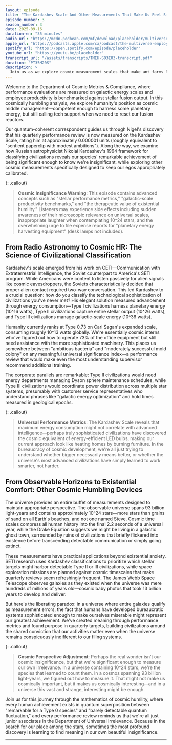 ```yaml
---
layout: episode
title: "The Kardashev Scale And Other Measurements That Make Us Feel Small"
episode_number: 3
season_number: 3
date: 2025-09-16
duration-en: "35 minutes"
audio_url: "https://mcdn.podbean.com/mf/download/placeholder/multiverse-employee-handbook-s03e03-kardashev-scale-measurements.mp3"
apple_url: "https://podcasts.apple.com/ca/podcast/the-multiverse-employee-handbook/id1764134739?i=1000000000000"
spotify_url: "https://open.spotify.com/episode/placeholder"
youtube_url: "https://youtu.be/placeholder"
transcript_url: "/assets/transcripts/TMEH-S03E03-transcript.pdf"
duration: "PT35M20S"
description: >
  Join us as we explore cosmic measurement scales that make ant farms look like thriving metropolises, using science, satire, and the kind of logic that only makes sense if you're a Type 0.7 civilization pretending to understand Type III energy consumption. From Nigel Peabody's stellar performance review crisis at Quantum Improbability Solutions to discovering that humanity ranks somewhere between "ambitious bacteria" and "moderately successful mold colony" on the universal significance index, we dive into Nikolai Kardashev's framework for measuring civilizational advancement through energy consumption.
---
```


Welcome to the Department of Cosmic Metrics & Compliance, where performance evaluations are measured on galactic energy scales and employee productivity is benchmarked against stellar fusion output. In this cosmically humbling analysis, we explore humanity's position as cosmic middle management—competent enough to harness some planetary energy, but still calling tech support when we need to reset our fusion reactors.

Our quantum-coherent correspondent guides us through Nigel's discovery that his quarterly performance review is now measured on the Kardashev Scale, rating him at approximately 0.000001 units (roughly equivalent to "sentient paperclip with modest ambitions"). Along the way, we examine how Russian astrophysicist Nikolai Kardashev's 1964 framework for classifying civilizations reveals our species' remarkable achievement of being significant enough to know we're insignificant, while exploring other cosmic measurements specifically designed to keep our egos appropriately calibrated.

{: .callout}
> **Cosmic Insignificance Warning**: This episode contains advanced concepts such as "stellar performance metrics," "galactic-scale productivity benchmarks," and "the therapeutic value of existential humility." Listeners may experience side effects including sudden awareness of their microscopic relevance on universal scales, inappropriate laughter when contemplating 10^24 stars, and the overwhelming urge to file expense reports for "planetary energy harvesting equipment" (desk lamps not included).

## From Radio Astronomy to Cosmic HR: The Science of Civilizational Classification

Kardashev's scale emerged from his work on CETI—Communication with Extraterrestrial Intelligence, the Soviet counterpart to America's SETI program. While Americans were content to listen passively for alien signals like cosmic eavesdroppers, the Soviets characteristically decided that proper alien contact required two-way conversation. This led Kardashev to a crucial question: how do you classify the technological sophistication of civilizations you've never met? His elegant solution measured advancement through energy consumption—Type I civilizations harness planetary energy (10^16 watts), Type II civilizations capture entire stellar output (10^26 watts), and Type III civilizations manage galactic-scale energy (10^36 watts).

Humanity currently ranks at Type 0.73 on Carl Sagan's expanded scale, consuming roughly 10^13 watts globally. We're essentially cosmic interns who've figured out how to operate 73% of the office equipment but still need assistance with the more sophisticated machinery. This places us somewhere between "ambitious bacteria" and "moderately successful mold colony" on any meaningful universal significance index—a performance review that would make even the most understanding supervisor recommend additional training.

The corporate parallels are remarkable: Type II civilizations would need energy departments managing Dyson sphere maintenance schedules, while Type III civilizations would coordinate power distribution across multiple star systems, presumably with customer service representatives who understand phrases like "galactic energy optimization" and hold times measured in geological epochs.

{: .callout}
> **Universal Performance Metrics**: The Kardashev Scale reveals that maximum energy consumption might not correlate with advanced intelligence—perhaps truly sophisticated civilizations have discovered the cosmic equivalent of energy-efficient LED bulbs, making our current approach look like heating homes by burning furniture. In the bureaucracy of cosmic development, we're all just trying to understand whether bigger necessarily means better, or whether the universe's most advanced civilizations have simply learned to work smarter, not harder.

## From Observable Horizons to Existential Comfort: Other Cosmic Humbling Devices

The universe provides an entire buffet of measurements designed to maintain appropriate perspective. The observable universe spans 93 billion light-years and contains approximately 10^24 stars—more stars than grains of sand on all Earth's beaches, and not one named Steve. Cosmic time scales compress all human history into the final 2.2 seconds of a universal year, while the Drake Equation suggests we might be living in a galactic ghost town, surrounded by ruins of civilizations that briefly flickered into existence before transcending detectable communication or simply going extinct.

These measurements have practical applications beyond existential anxiety. SETI research uses Kardashev classifications to prioritize which stellar targets might harbor detectable Type II or III civilizations, while space exploration missions are planned against cosmic timescales that make quarterly reviews seem refreshingly frequent. The James Webb Space Telescope observes galaxies as they existed when the universe was mere hundreds of millions of years old—cosmic baby photos that took 13 billion years to develop and deliver.

But here's the liberating paradox: in a universe where entire galaxies qualify as measurement errors, the fact that humans have developed bureaucratic systems sophisticated enough to make ourselves miserable might represent our greatest achievement. We've created meaning through performance metrics and found purpose in quarterly targets, building civilizations around the shared conviction that our activities matter even when the universe remains conspicuously indifferent to our filing systems.

{: .callout}
> **Cosmic Perspective Adjustment**: Perhaps the real wonder isn't our cosmic insignificance, but that we're significant enough to measure our own irrelevance. In a universe containing 10^24 stars, we're the species that learned to count them. In a cosmos spanning 93 billion light-years, we figured out how to measure it. That might not make us cosmically important, but it makes us cosmically interesting—and in a universe this vast and strange, interesting might be enough.

Join us for this journey through the mathematics of cosmic humility, where every human achievement exists in quantum superposition between "remarkable for a Type 0 species" and "barely detectable quantum fluctuation," and every performance review reminds us that we're all just junior associates in the Department of Universal Irrelevance. Because in the search for our place among the stars, sometimes the most profound discovery is learning to find meaning in our own beautiful insignificance.

---
